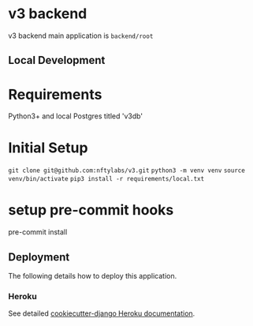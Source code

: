 # v3 backend
v3 backend
main application is `backend/root`


## Local Development
# Requirements
Python3+ and local Postgres titled 'v3db'

# Initial Setup
`git clone git@github.com:nftylabs/v3.git`
`python3 -m venv venv`
`source venv/bin/activate`
`pip3 install -r requirements/local.txt`


# setup pre-commit hooks
pre-commit install


## Deployment

The following details how to deploy this application.

### Heroku

See detailed [cookiecutter-django Heroku documentation](http://cookiecutter-django.readthedocs.io/en/latest/deployment-on-heroku.html).
